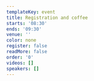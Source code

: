 ```yaml
---
templateKey: event
title: Registration and coffee
starts: '08:30'
ends: '09:30'
venue: ''
color: none
register: false
readMore: false
order: '0'
videos: []
speakers: []
---
```

